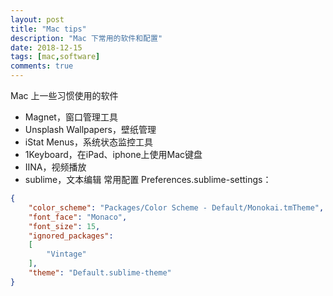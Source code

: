 ```yaml
---
layout: post
title: "Mac tips"
description: "Mac 下常用的软件和配置"
date: 2018-12-15
tags: [mac,software]
comments: true
---
```


Mac 上一些习惯使用的软件
* Magnet，窗口管理工具
* Unsplash Wallpapers，壁纸管理
* iStat Menus，系统状态监控工具
* 1Keyboard，在iPad、iphone上使用Mac键盘
* IINA，视频播放
* sublime，文本编辑
常用配置 Preferences.sublime-settings：
```json
{
	"color_scheme": "Packages/Color Scheme - Default/Monokai.tmTheme",
	"font_face": "Monaco",
	"font_size": 15,
	"ignored_packages":
	[
		"Vintage"
	],
	"theme": "Default.sublime-theme"
}
```
